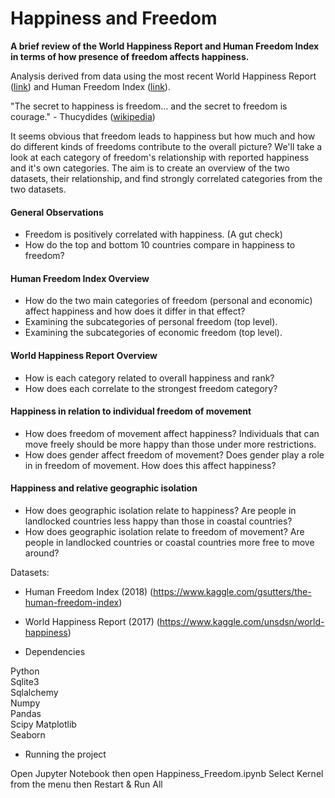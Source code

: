 # Happiness and Freedom

**A brief review of the World Happiness Report and Human Freedom Index in terms of how presence of freedom affects happiness.**  

Analysis derived from data using the most recent World Happiness Report ([link](http://worldhappiness.report/)) and Human Freedom Index ([link](https://www.cato.org/human-freedom-index-new)).

"The secret to happiness is freedom... and the secret to freedom is courage." - Thucydides ([wikipedia](https://en.wikipedia.org/wiki/Thucydides))

It seems obvious that freedom leads to happiness but how much and how do different kinds of freedoms contribute to the overall picture?  We'll take a look at each category of freedom's relationship with reported happiness and it's own categories.  The aim is to create an overview of the two datasets, their relationship, and find strongly correlated categories from the two datasets.

#### General Observations

* Freedom is positively correlated with happiness.  (A gut check)
* How do the top and bottom 10 countries compare in happiness to freedom?

#### Human Freedom Index Overview

* How do the two main categories of freedom (personal and economic) affect happiness and how does it differ in that effect?
* Examining the subcategories of personal freedom (top level).
* Examining the subcategories of economic freedom (top level).

#### World Happiness Report Overview

* How is each category related to overall happiness and rank?
* How does each correlate to the strongest freedom category?

#### Happiness in relation to individual freedom of movement

* How does freedom of movement affect happiness?  Individuals that can move freely should be more happy than those under more restrictions.
* How does gender affect freedom of movement?  Does gender play a role in in freedom of movement.  How does this affect happiness?

#### Happiness and relative geographic isolation

* How does geographic isolation relate to happiness?  Are people in landlocked countries less happy than those in coastal countries?
* How does geographic isolation relate to freedom of movement?  Are people in landlocked countries or coastal countries more free to move around?

Datasets:

* Human Freedom Index (2018) (https://www.kaggle.com/gsutters/the-human-freedom-index) 
* World Happiness Report (2017) (https://www.kaggle.com/unsdsn/world-happiness)


* Dependencies

Python  
Sqlite3  
Sqlalchemy  
Numpy  
Pandas   
Scipy
Matplotlib  
Seaborn   

* Running the project

Open Jupyter Notebook then open Happiness_Freedom.ipynb
Select Kernel from the menu then Restart & Run All
